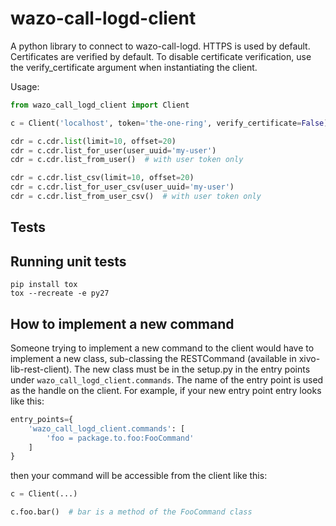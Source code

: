 wazo-call-logd-client
===================

A python library to connect to wazo-call-logd. HTTPS is used by default. Certificates are verified by default. To disable certificate verification, use the verify_certificate argument when instantiating the client.

Usage:

```python
from wazo_call_logd_client import Client

c = Client('localhost', token='the-one-ring', verify_certificate=False)

cdr = c.cdr.list(limit=10, offset=20)
cdr = c.cdr.list_for_user(user_uuid='my-user')
cdr = c.cdr.list_from_user()  # with user token only

cdr = c.cdr.list_csv(limit=10, offset=20)
cdr = c.cdr.list_for_user_csv(user_uuid='my-user')
cdr = c.cdr.list_from_user_csv()  # with user token only
```

## Tests

Running unit tests
------------------

```
pip install tox
tox --recreate -e py27
```

## How to implement a new command

Someone trying to implement a new command to the client would have to implement a new class, sub-classing the RESTCommand (available in xivo-lib-rest-client). The new class must be in the setup.py in the entry points under `wazo_call_logd_client.commands`. The name of the entry point is used as the handle on the client. For example, if your new entry point entry looks like this:

```python
entry_points={
    'wazo_call_logd_client.commands': [
        'foo = package.to.foo:FooCommand'
    ]
}
```

then your command will be accessible from the client like this:

```python
c = Client(...)

c.foo.bar()  # bar is a method of the FooCommand class
```
